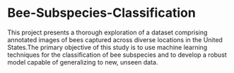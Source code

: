# Bee-Subspecies-Classification
This project presents a thorough exploration of a dataset comprising annotated images of bees captured across diverse locations in the United States.The primary objective of this study is to use machine learning techniques for the classification of bee subspecies and to develop a robust model capable of generalizing to new, unseen data.

